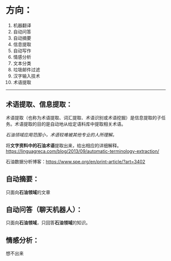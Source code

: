# 方向：
1. 机器翻译
2. 自动问答
3. 自动摘要
4. 信息提取
5. 自动写作
6. 情感分析
7. 文本分类
8. 垃圾邮件过滤
9. 汉字输入技术
10. 术语提取
---

## 术语提取、信息提取：
术语提取（也称为术语提取、词汇提取、术语识别或术语挖掘）是信息提取的子任务。术语提取的目的是自动地从给定语料库中提取相关术语。

*石油领域应用范围小，术语较难被其他专业的人所理解。*

将**文字资料中的石油术语**提取出来，给出相应的详细解释。  
https://linguagreca.com/blog/2013/09/automatic-terminology-extraction/

石油数据分析博客：https://www.spe.org/en/print-article/?art=3402

## 自动摘要：
只面向**石油领域**的文章

## 自动问答（聊天机器人）：
只面向**石油领域**，只回答**石油领域**的知识。

## 情感分析：
想不出来
